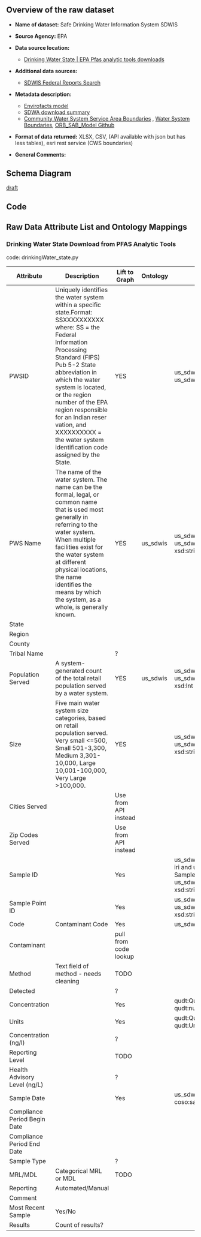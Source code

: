 #

## Overview of the raw dataset

* **Name of dataset:** Safe Drinking Water Information System SDWIS
* **Source Agency:** EPA
* **Data source location:**
  * [Drinking Water State | EPA Pfas analytic tools downloads](https://echo.epa.gov/trends/pfas-tools#data)
* **Additional data sources:**
  * [SDWIS Federal Reports Search](https://sdwis.epa.gov/ords/sfdw_pub/r/sfdw/sdwis_fed_reports_public/200)

* **Metadata description:**
  * [Envirofacts model](https://enviro.epa.gov/envirofacts/metadata/model/sdwis)
  * [SDWA download summary](https://echo.epa.gov/tools/data-downloads/sdwa-download-summary#sdwis)
  * [Community Water System Service Area Boundaries](https://www.epa.gov/ground-water-and-drinking-water/community-water-system-service-area-boundaries?tab=map) , [Water System Boundaries](https://epa.maps.arcgis.com/home/item.html?id=80c6912ef14f46e480f5afd807767b4b), [ORB_SAB_Model Github](https://github.com/USEPA/ORD_SAB_Model)
* **Format of data returned:** XLSX, CSV, (API available with json but has less tables), esri rest service (CWS boundaries)
* **General Comments:**

## Schema Diagram

[draft](https://lucid.app/lucidchart/16e658ef-6f61-4ce3-a770-0c410ecb194a/edit?viewport_loc=2887%2C55%2C2505%2C1076%2CO.sGt549hds0&invitationId=inv_ea094a2c-59da-4347-b175-700b91e5623d)

## Code

## Raw Data Attribute List and Ontology Mappings

### Drinking Water State Download from PFAS Analytic Tools

code: drinkingWater_state.py

| Attribute| Description | Lift to Graph | Ontology | Property |
|---------|-------------|------------|-------|--------|
| PWSID    | Uniquely identifies the water system within a specific state.Format: SSXXXXXXXXXX where: SS = the Federal Information Processing Standard (FIPS) Pub 5-2 State abbreviation in which the water system is located, or the region number of the EPA region responsible for an Indian reser vation, and XXXXXXXXXX = the water system identification code assigned by the State. | YES         | |us_sdwis:PublicWaterSystem us_sdwis:pwsId and in URI|
| PWS Name | The name of the water system. The name can be the formal, legal, or common name that is used most generally in referring to the water system. When multiple facilities exist for the water system at different physical locations, the name identifies the means by which the system, as a whole, is generally known.       | YES         | us_sdwis | us_sdwis:PublicWaterSystem us_sdwis:pwsName xsd:string |
| State    |       |   |||
| Region   |       |   |||
| County   |       |   |||
| Tribal Name        |       | ?  |||
| Population Served  | A system-generated count of the total retail population served by a water system.     | YES         | us_sdwis| us_sdwis:PublicWaterSystem us_sdwis:populationServed xsd:Int |
| Size     | Five main water system size categories, based on retail population served. Very small <=500, Small 501-3,300, Medium 3,301-10,000, Large 10,001-100,000, Very Large >100,000.   | YES         || us_sdwis:PublicWaterSystem us_sdwis:sizeCategory xsd:string|
| Cities Served      |       | Use from API instead  |||
| Zip Codes Served   |       | Use from API instead  |||
| Sample ID|       | Yes         || us_sdwis:PWS-SamplePoint iri and us_sdwis:PWS-SamplePoint us_sdwis:samplePointId xsd:string|
| Sample Point ID    |       | Yes         ||us_sdwis:SamplePoint us_sdwis:samplePointID xsd:string|
| Code     | Contaminant Code| Yes         ||us_sdwis:PWS-PFAS iri|
| Contaminant        |       | pull from code lookup |||
| Method   | Text field of method - needs cleaning         | TODO         |||
| Detected |       | ?         |||
| Concentration      |       | Yes         ||qudt:QuantityValue qudt:numericValue xsd:float|
| Units    |       | Yes         || qudt:QuantityValue qudt:unit qudt:Unit (mapped to) |
| Concentration (ng/l)         |       | ?        |||
| Reporting Level    |       | TODO        |||
| Health Advisory Level (ng/L) |       | ? |||
| Sample Date        |       | Yes         || us_sdwis:PWS-Observation coso:sampleTime xsd:Date|
| Compliance Period Begin Date |       |   |||
| Compliance Period End Date   |       |   |||
| Sample Type        |       | ?         |||
| MRL/MDL  | Categorical MRL or MDL    | TODO         |||
| Reporting| Automated/Manual|   |||
| Comment  |       |   |||
| Most Recent Sample | Yes/No|   |||
| Results  | Count of results?         |   |||

